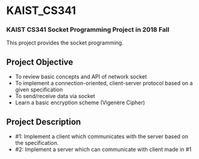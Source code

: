 # KAIST_CS341
### KAIST CS341 Socket Programming Project in 2018 Fall

This project provides the socket programming.

Project Objective
------------------
* To review basic concepts and API of network socket
* To implement a connection-oriented, client-server protocol based on a given specification
* To send/receive data via socket
* Learn a basic encryption scheme (Vigenère Cipher)

Project Description
--------------------
* #1: Implement a client which communicates with the server based on the specification.
* #2: Implement a server which can communicate with client made in #1
